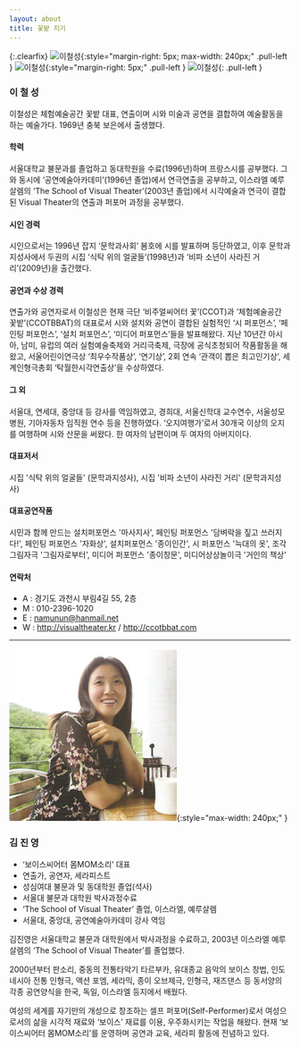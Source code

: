 ```yaml
---
layout: about
title: 꽃밭 지기
---
```


{:.clearfix}
![이철성](http://visualtheater.kr/assets/images/flower/chol3.jpg){:style="margin-right: 5px; max-width: 240px;" .pull-left }
![이철성](http://visualtheater.kr/assets/images/flower/chol2.jpg){:style="margin-right: 5px;" .pull-left }
![이철성](http://visualtheater.kr/assets/images/flower/chol1.jpg){: .pull-left }


### 이 철 성

이철성은 체험예술공간 꽃밭 대표, 연출이며 시와 미술과 공연을 결합하여 예술활동을 하는 예술가다. 1969년 충북 보은에서 출생했다.

#### 학력

서울대학교 불문과를 졸업하고 동대학원을 수료(1996년)하며 프랑스시를 공부했다. 그와 동시에 ‘공연예술아카데미’(1996년 졸업)에서 연극연출을 공부하고, 이스라엘 예루살렘의 ‘The School of Visual Theater’(2003년 졸업)에서 시각예술과 연극이 결합된 Visual Theater의 연출과 퍼포머 과정을 공부했다.

#### 시인 경력

시인으로서는 1996년 잡지 ‘문학과사회’ 봄호에 시를 발표하며 등단하였고, 이후 문학과지성사에서 두권의 시집 ‘식탁 위의 얼굴들’(1998년)과 ‘비파 소년이 사라진 거리’(2009년)을 출간했다.

#### 공연과 수상 경력

연출가와 공연자로서 이철성은 현재 극단 ‘비주얼씨어터 꽃’(CCOT)과 ‘체험예술공간 꽃밭’(CCOTBBAT)의 대표로서 시와 설치와 공연이 결합된 실험적인 ‘시 퍼포먼스’, ‘페인팅 퍼포먼스’, ‘설치 퍼포먼스’, ‘미디어 퍼포먼스’들을 발표해왔다. 지난 10년간 아시아, 남미, 유럽의 여러 실험예술축제와 거리극축제, 극장에 공식초청되어 작품활동을 해왔고, 서울어린이연극상 ‘최우수작품상’, ‘연기상’, 2회 연속 ‘관객이 뽑은 최고인기상’, 세계인형극총회 ‘탁월한시각연출상’을 수상하였다. 

#### 그 외

서울대, 연세대, 중앙대 등 강사를 역임하였고, 경희대, 서울신학대 교수연수, 서울성모병원, 기아자동차 임직원 연수 등을 진행하였다. 
‘오지여행가’로서 30개국 이상의 오지를 여행하며 시와 산문을 써왔다. 한 여자의 남편이며 두 여자의 아버지이다. 

#### 대표저서

시집 '식탁 위의 얼굴들' (문학과지성사), 시집 '비파 소년이 사라진 거리' (문학과지성사)

#### 대표공연작품

시민과 함께 만드는 설치퍼포먼스 '마사지사', 페인팅 퍼포먼스 '담벼락을 짚고 쓰러지다!', 페인팅 퍼포먼스 '자화상', 설치퍼포먼스 '종이인간', 시 퍼포먼스 '늑대의 옷', 조각그림자극 '그림자로부터', 미디어 퍼포먼스 '종이창문', 미디어상상놀이극 '거인의 책상'

#### 연락처

- A : 경기도 과천시 부림4길 55, 2층
- M : 010-2396-1020  
- E : namunun@hanmail.net
- W : <http://visualtheater.kr> / <http://ccotbbat.com>

---

![김진영](/assets/img/kimjinyoung.jpg){:style="max-width: 240px;" }

### 김 진 영

* ‘보이스씨어터 몸MOM소리’ 대표
* 연출가, 공연자, 세라피스트
* 성심여대 불문과 및 동대학원 졸업(석사)
* 서울대 불문과 대학원 박사과정수료
* ‘The School of Visual Theater’ 졸업, 이스라엘, 예루살렘
* 서울대, 중앙대, 공연예술아카데미 강사 역임

김진영은 서울대학교 불문과 대학원에서 박사과정을 수료하고, 2003년 이스라엘 예루살렘의 ‘The School of Visual Theater’를 졸업했다.

2000년부터 판소리, 중동의 전통타악기 타르부카, 유대종교 음악의 보이스 창법, 인도네시아 전통 인형극, 액션 포엠, 세라믹, 종이 오브제극, 인형극, 재즈댄스 등 동서양의 각종 공연양식을 한국, 독일, 이스라엘 등지에서 배웠다.

여성의 세계를 자기만의 개성으로 창조하는 셀프 퍼포머(Self-Performer)로서 여성으로서의 삶을 시각적 재료와 ‘보이스’ 재료를 이용, 우주화시키는 작업을 해왔다. 현재 ‘보이스씨어터 몸MOM소리’를 운영하며 공연과 교육, 세라피 활동에 전념하고 있다.

